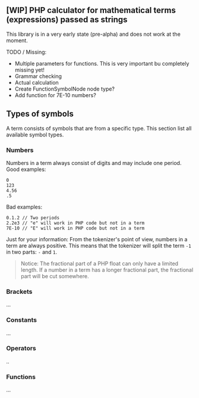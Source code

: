 ## [WIP] PHP calculator for mathematical terms (expressions) passed as strings

This library is in a very early state (pre-alpha) and does not work at the moment.

TODO / Missing: 
* Multiple parameters for functions. This is very important bu completely missing yet!
* Grammar checking
* Actual calculation
* Create FunctionSymbolNode node type?
* Add function for 7E-10 numbers?

## Types of symbols

A term consists of symbols that are from a specific type. This section list all available symbol types.

### Numbers

Numbers in a term always consist of digits and may include one period. Good examples:

```
0
123
4.56
.5
```

Bad examples:

```
0.1.2 // Two periods
2.2e3 // "e" will work in PHP code but not in a term
7E-10 // "E" will work in PHP code but not in a term
```

Just for your information: From the tokenizer's point of view, numbers in a term are always positive. 
This means that the tokenizer will split the term `-1` in two parts: `-` and `1`. 

> Notice: The fractional part of a PHP float can only have a limited length. If a number in a term has a longer 
fractional part, the fractional part will be cut somewhere.

### Brackets

...

### Constants

...

### Operators

..

### Functions

...


